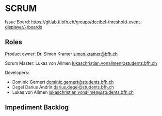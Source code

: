 # SCRUM

Issue Board: https://gitlab.ti.bfh.ch/groups/decibel-threshold-event-displayer/-/boards

## Roles

Product owner: Dr. Simon Kramer <simon.kramer@bfh.ch>

Scrum Master: Lukas von Allmen <lukaschristian.vonallmen@students.bfh.ch>

Developers: 
- Dominic Gernert <dominic.gernert@students.bfh.ch>
- Degel Darius Andrin <darius.degel@students.bfh.ch>
- Lukas von Allmen <lukaschristian.vonallmen@students.bfh.ch>

## Impediment Backlog

